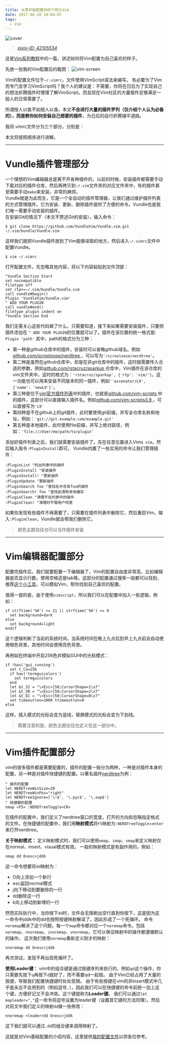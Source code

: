 ```yaml
---
title: 从零开始配置你的个性化Vim
date: 2017-06-20 10:04:07
tags:
  - Vim
---
```

![cover](http://oanr6klwj.bkt.clouddn.com/blog/vim-config-cover.jpg)
> [*pixiv-ID: 42105534*](https://www.pixiv.net/member_illust.php?mode=medium&illust_id=42105534)

这是[Vim系列教程]()中的一篇，讲述如何将Vim配置为自己喜欢的样子。

<!--more-->

先放一张我的Vim配置后的截图：
![vim-screen](http://oanr6klwj.bkt.clouddn.com/blog/vim-screen.png)

Vim的配置文件位于`~/.vimrc`，文件使用VimScript语法来编写。
有必要为了Vim而专门去学习VimScript吗？我个人的建议是：不需要，你将在日后为了实现自己的想法折腾插件时慢慢了解VimScript。而且现在Vim社区的大量插件足够满足一般人的日常需要了。

所谓授人以鱼不如授人以渔，本文**不会进行大量的插件罗列（仅介绍个人认为必备的），而是教你如何安装自己想要的插件**，为日后的自行折腾铺平道路。

我将.vimrc文件分为三个部分，分别是：

<!-- toc -->

本文将按照顺序进行讲解。

---
# Vundle插件管理部分
一个理想的Vim编辑器总是离不开各种插件的，以前的时候，安装插件都需要手动下载对应的插件仓库，然后再拷贝到`~/.vim`文件夹的对应文件夹中，有的插件甚至需要手动`make`来安装，非常的麻烦。   
Vundle就是为此而生，它是一个全自动的插件管理器，让我们通过维护插件列表的方式管理插件。它为安装、更新、删除插件提供了方便的命令。Vundle也是我们唯一需要手动安装的插件。  
在安装Git的情况下（本文不赘述Git的安装），输入命令：

`$ git clone https://github.com/VundleVim/Vundle.vim.git ~/.vim/bundle/Vundle.vim`

这样我们就把Vundle插件放到了Vim能够读取的地方，然后进入`~/.vimrc`文件中配置Vundle。

`$ vim ~/.vimrc`

打开配置文件，先忽略其他内容，将以下内容粘贴到文件顶部：
```vim
"Vundle Section Start
set nocompatible
filetype off
set rtp+=~/.vim/bundle/Vundle.vim
call vundle#begin()
Plugin 'VundleVim/Vundle.vim'
" ADD YOUR PLUGIN
call vundle#end()
filetype plugin indent on
"Vundle Section End
```
我们无需关心这些代码做了什么，只需要知道，接下来如果需要安装插件，只要把插件添加在 `" ADD YOUR PLUGIN`的位置就可以了。插件在该位置的统一格式是:
`Plugin 'path'`
其中，path的格式分为三种：
* 第一种是github仓库中的插件，安装时可以省略github域名。例如[github.com/scrooloose/nerdtree ](https://github.com/scrooloose/nerdtree)，可以写为`'/scrooloose/nerdtree'`。
* 第二种是虽然在github仓库中，却是在非git仓库中的插件，这时就需要传入合适的参数，例如[github.com/rstacruz/sparkup ](https://github.com/rstacruz/sparkup)仓库中，Vim插件在该仓库的vim文件夹中，这时的格式为：`'rstacruz/sparkup', {'rtp': 'vim/'}`。这一功能也可以用来安装不同版本的同一插件，例如`''ascenator/L9', {'name': 'newL9'}'`。
* 第三种是位于[vim官方插件列表](http://vim-scripts.org/vim/scripts.html)中的插件，也就是[github.com/vim-scripts ](https://github.com/vim-scripts)中的插件，这部分可以直接输入插件名。例如[github.com/vim-scripts/L9 ](https://github.com/vim-scripts/L9)，可以直接写为`'L9'`
* 第四种是不在github上的git插件，此时要使用git前缀，并写全仓库名称和地址，例如：`'git://git.example.com/example.git'`
* 第五种是本地插件，此时使用file前缀，并写上绝对路径，例如：`'file:///User/me/path/to/plugin'`

添加好插件列表之后，我们就需要安装插件了。先在任意位置进入Vim`$ vim`，然后输入指令`:PluginInstall`即可。
Vundle内置了一些实用的命令让我们管理插件：
```vim
:PluginList "列出列表中的插件
:PluginInstall "安装插件
:PluginInstall! "更新插件
:PluginUpdate "更新插件
:PluginSearch foo "查找名中含有foo的插件
:PluginSearch! foo "查找前清除本地缓存
:PluginClean "清理不在列表中的插件
:PluginClean! "清理时不需用户同意
```

如果你发现有些插件不再需要了，只需要在插件列表中删除它，然后重启Vim，输入`:PluginClean`，Vundle就会帮我们删除它。

> 颜色主题往往也可以当作插件安装

---
# Vim编辑器配置部分
配置完插件后，我们就要配置一下编辑器了，Vim的配置自由度非常高，比如编辑器是否显示行数，使用空格还是tab等。这部分的配置通过搜索一般都可以找到，推荐[这个小工具](http://vimconfig.com/)，可以模拟Vim，帮你找到自己喜欢的配置。

值得一提的是，由于使用`vimscript`，所以我们可以在配置中加入一些逻辑，例如：
```vim
if strftime('%H') >= 21 || strftime('%H') <= 9
  set background=dark
else
  set background=light
endif
```
这个逻辑判断了当前的系统时间，当系统时间在晚上九点后到早上九点前会自动使用暗色背景，其他时间会使用亮色背景。

再例如在终端中开启256色并模拟GUI中的光标模式：
```vim
if !has('gui_running')
  set t_Co=256
  if has('termguicolors')
    set termguicolors
  end
  let &t_SI = "\<Esc>]50;CursorShape=1\x7"
  let &t_SR = "\<Esc>]50;CursorShape=2\x7"
  let &t_EI = "\<Esc>]50;CursorShape=0\x7"
  set timeoutlen=1000 ttimeoutlen=0
else
```
这样，插入模式的光标会变为竖线，替换模式的光标会变为下划线。

> 需要注意的是，颜色主题往往也定义在这一部分中。

---
# Vim插件配置部分
vim的很多插件都是需要配置的，插件的配置一般分为两种，一种是对插件本身的配置，另一种是对插件快捷键的配置。以著名插件[nerdtree](https://github.com/scrooloose/nerdtree)为例：
```vim
" 插件的配置
let NERDTreeWinSize=20
let NERDTreeWinPos="right"
let NERDTreeIgnore=['\~$', '\.pyc$', '\.swp$']
" 快捷键的配置
nmap <F5> :NERDTreeToggle<CR>
```
在插件的配置中，我们定义了nerdtree窗口的宽度，打开的方向和忽略指定格式的文件。在快捷键的配置中，我们用**映射模式**将`F5`映射为`:NERDTreeToggle`+`enter`来打开nerdtree。

**关于映射模式：**
定义映射模式时，我们可以使用`nmap`、`imap`、`vmap`来定义映射仅在normal、insert、visual模式有效。
一般的映射模式是有副作用的，例如：
```vim
nmap dd O<esc>jddk
```
这一命令想要将`dd`映射为：
* O向上添加一个新行
* esc返回normal模式
* j向下移动到要删除的一行
* dd删除这一行
* k向上移动到新增的一行

然而实际执行中，当你按下`dd`时，文件会无限刷出空行直到你按下<C-c>，这是因为这一命令中jddk中的dd也按照按键映射解读了。因此形成了一个死循环。
命令`noremap`解决了这个问题，每一个`map`命令都对应一个`noremap`命令。包括`noremap`、`nnoremap`、`inoremap`、`vnoremap`，它可以保证映射中的操作都遵循默认的操作。
这次我们使用`noremap`重新定义刚才的映射：
```vim
nnoremap dd O<esc>jddk
```
再次测试，发现不再出现死循环了。

**使用Leader键：**
vim中的组合键是通过按键序列来执行的，例如`qd`这个操作，你只需要先按下`q`再按下`d`就好了，而不需要qd一起按。
由于Vim已经占用了大量的按键，导致我们配置快捷键时处处受限。
由于有些按键在vim的非insert模式中几乎是永远不会用到的（例如逗号`,`），因此我们可以在快捷键的命令前统一加上这个键，方便好记又不会冲突。这个键就称为**Leader键**。
我们可以通过`let mapleader=","`这一命令将逗号设置为leader键（设置其它键的方法同理）。然后对前文中我们定义的映射`dd`做一些修改：
```vim
nnoremap <leader>dd O<esc>jddk
```
这下我们就可以通过`,dd`的组合键来调用映射了。

这就是对Vim基础配置的介绍内容，这里提供[我的配置文件](https://github.com/Saul-Mirone/vim_opt/blob/master/.vimrc)以供各位参考。